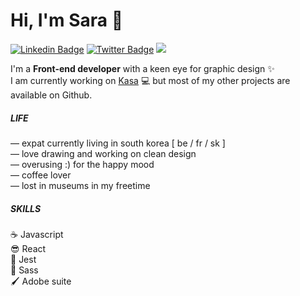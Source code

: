 # Hi, I'm Sara 👋
[![Linkedin Badge](https://img.shields.io/badge/-LinkedIn-0e76a8?style=flat-square&logo=Linkedin&logoColor=white)](https://www.linkedin.com/in/hisarandre/)
[![Twitter Badge](https://img.shields.io/badge/-Twitter-00acee?style=flat-square&logo=Twitter&logoColor=white)](https://twitter.com/hisarandre)
![](https://visitor-badge.glitch.me/badge?page_id=hisarandre&style=flat-square&color=0088cc)

I'm a **Front-end developer** with a keen eye for graphic design ✨<br> I am currently working on [Kasa](https://github.com/hisarandre/KASA) 💻 but most of my other projects are available on Github.

##### LIFE
— expat currently living in south korea [ be / fr / sk ] <br>
— love drawing and working on clean design <br>
— overusing :) for the happy mood <br>
— coffee lover <br>
— lost in museums in my freetime<br>

##### SKILLS
:coffee:         Javascript <br>
:sunglasses:     React <br>
:eyes:           Jest <br>
:nail_care:      Sass <br>
:paintbrush:     Adobe suite <br>
